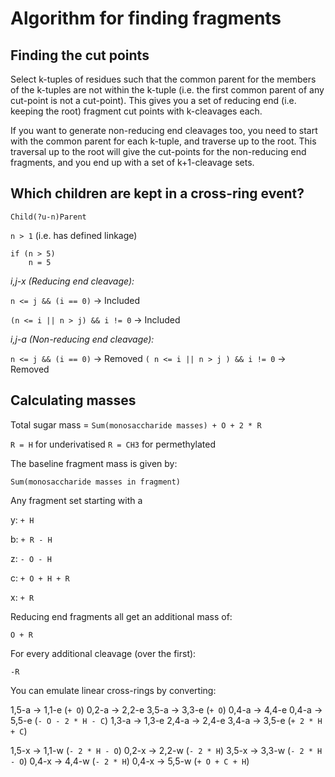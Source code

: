 # Algorithm for finding fragments

## Finding the cut points

Select k-tuples of residues such that the common parent for the
members of the k-tuples are not within the k-tuple (i.e. the 
first common parent of any cut-point is not a cut-point). This
gives you a set of reducing end (i.e. keeping the root) fragment
cut points with k-cleavages each.

If you want to generate non-reducing end cleavages too, you need
to start with the common parent for each k-tuple, and traverse up
to the root. This traversal up to the root will give the cut-points
for the non-reducing end fragments, and you end up with a set of
k+1-cleavage sets.

## Which children are kept in a cross-ring event?
`Child(?u-n)Parent`

`n > 1` (i.e. has defined linkage)

```
if (n > 5)
	n = 5
```

*i,j-x (Reducing end cleavage):* 

`n <= j && (i == 0)` -> Included

`(n <= i || n > j) && i != 0` -> Included

*i,j-a (Non-reducing end cleavage):*

`n <= j && (i == 0)` -> Removed
`( n <= i || n > j ) && i != 0` -> Removed


## Calculating masses

Total sugar mass = `Sum(monosaccharide masses) + O + 2 * R`

`R = H` for underivatised
`R = CH3` for permethylated


The baseline fragment mass is given by:
```
Sum(monosaccharide masses in fragment)
```

Any fragment set starting with a

y:
	`+ H`

b:
	`+ R - H`

z:
	`- O - H`

c:
	`+ O + H + R`

x:
	`+ R`



Reducing end fragments all get an additional mass of:
```	
O + R
```


For every additional cleavage (over the first):
```
-R
```

You can emulate linear cross-rings by converting:

1,5-a -> 1,1-e (`+ O`)
0,2-a -> 2,2-e
3,5-a -> 3,3-e (`+ O`)
0,4-a -> 4,4-e
0,4-a -> 5,5-e (`- O - 2 * H - C`)
1,3-a -> 1,3-e
2,4-a -> 2,4-e
3,4-a -> 3,5-e (`+ 2 * H + C`)

1,5-x -> 1,1-w (`- 2 * H - O`)
0,2-x -> 2,2-w (`- 2 * H`)
3,5-x -> 3,3-w (`- 2 * H - O`)
0,4-x -> 4,4-w (`- 2 * H`)
0,4-x -> 5,5-w (`+ O + C + H`)

